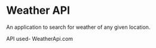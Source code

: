 # Weather API

An application to search for weather of any given location.

API used- WeatherApi.com
